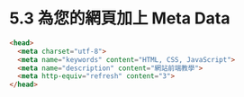 # 5.3 為您的網頁加上 Meta Data

```html
<head>
  <meta charset="utf-8">
  <meta name="keywords" content="HTML, CSS, JavaScript">
  <meta name="description" content="網站前端教學">
  <meta http-equiv="refresh" content="3">
</head>
```



